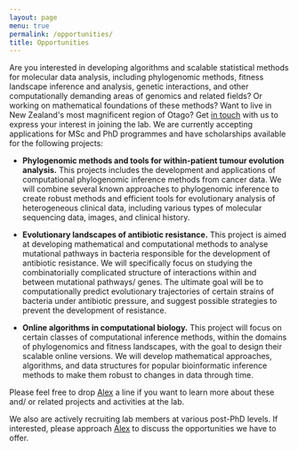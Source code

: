 ```yaml
---
layout: page
menu: true
permalink: /opportunities/
title: Opportunities
---
```


Are you interested in developing algorithms and scalable statistical methods for molecular data analysis, including phylogenomic methods, fitness landscape inference and analysis, genetic interactions, and other computationally demanding areas of genomics and related fields?
Or working on mathematical foundations of these methods?
Want to live in New Zealand's most magnificent region of Otago?
Get [in touch](/alex/) with us to express your interest in joining the lab.
We are currently accepting applications for MSc and PhD programmes and have scholarships available for the following projects:

- **Phylogenomic methods and tools for within-patient tumour evolution analysis.**
  This projects includes the development and applications of computational phylogenomic inference methods from cancer data.
  We will combine several known approaches to phylogenomic inference to create robust methods and efficient tools for evolutionary analysis of heterogeneous clinical data, including various types of molecular sequencing data, images, and clinical history.

- **Evolutionary landscapes of antibiotic resistance.**
  This project is aimed at developing mathematical and computational methods to analyse mutational pathways in bacteria responsible for the development of antibiotic resistance.
  We will specifically focus on studying the combinatorially complicated structure of interactions within and between mutational pathways/ genes.
  The ultimate goal will be to computationally predict evolutionary trajectories of certain strains of bacteria under antibiotic pressure, and suggest possible strategies to prevent the development of resistance.

- **Online algorithms in computational biology.**
  This project will focus on certain classes of computational inference methods, within the domains of phylogenomics and fitness landscapes, with the goal to design their scalable online versions.
  We will develop mathematical approaches, algorithms, and data structures for popular bioinformatic inference methods to make them robust to changes in data through time.

Please feel free to drop [Alex](/alex/) a line if you want to learn more about these and/ or related projects and activities at the lab.

We also are actively recruiting lab members at various post-PhD levels.
If interested, please approach [Alex](/alex/) to discuss the opportunities we have to offer.
